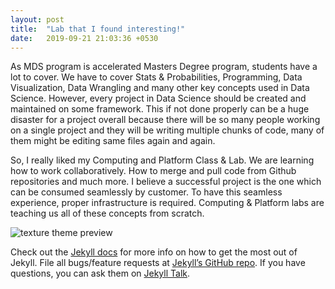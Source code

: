 ```yaml
---
layout: post
title:  "Lab that I found interesting!"
date:   2019-09-21 21:03:36 +0530
---
```

As MDS program is accelerated Masters Degree program, students have a lot to cover. We have to cover Stats & Probabilities, Programming, Data Visualization, Data Wrangling and many other key concepts used in Data Science. However, every project in Data Science should be created and maintained on some framework. This if not done properly can be a huge disaster for a project overall because there will be so many people working on a single project and they will be writing multiple chunks of code, many of them might be editing same files again and again. 

So, I really liked my Computing and Platform Class & Lab. We are learning how to work collaboratively. How to merge and pull code from Github repositories and much more. I believe a successful project is the one which can be consumed seamlessly by customer. To have this seamless experience, proper infrastructure is required. Computing & Platform labs are teaching us all of these concepts from scratch.

![texture theme preview](https://images.unsplash.com/photo-1500322969630-a26ab6eb64cc?ixlib=rb-1.2.1&ixid=eyJhcHBfaWQiOjEyMDd9&w=1000&q=80)

Check out the [Jekyll docs][jekyll-docs] for more info on how to get the most out of Jekyll. File all bugs/feature requests at [Jekyll’s GitHub repo][jekyll-gh]. If you have questions, you can ask them on [Jekyll Talk][jekyll-talk].

[jekyll-docs]: https://jekyllrb.com/docs/home
[jekyll-gh]:   https://github.com/jekyll/jekyll
[jekyll-talk]: https://talk.jekyllrb.com/
